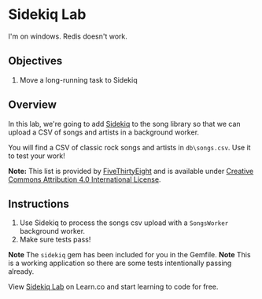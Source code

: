 # Sidekiq Lab
I'm on windows. Redis doesn't work.


## Objectives

1. Move a long-running task to Sidekiq

## Overview

In this lab, we're going to add [Sidekiq](https://github.com/mperham/sidekiq) to the song library so that we can upload a CSV of songs and artists in a background worker.

You will find a CSV of classic rock songs and artists in `db\songs.csv`. Use it to test your work!

**Note:** This list is provided by [FiveThirtyEight](https://github.com/fivethirtyeight/data/blob/master/classic-rock/classic-rock-song-list.csv) and is available under [Creative Commons Attribution 4.0 International License](http://creativecommons.org/licenses/by/4.0/).

## Instructions

1. Use Sidekiq to process the songs csv upload with a `SongsWorker` background worker.
2. Make sure tests pass!

**Note** The `sidekiq` gem has been included for you in the Gemfile.
**Note** This is a working application so there are some tests intentionally passing already.

<p data-visibility='hidden'>View <a href='https://learn.co/lessons/rails-sidekiq-lab' title='Sidekiq Lab'>Sidekiq Lab</a> on Learn.co and start learning to code for free.</p>
